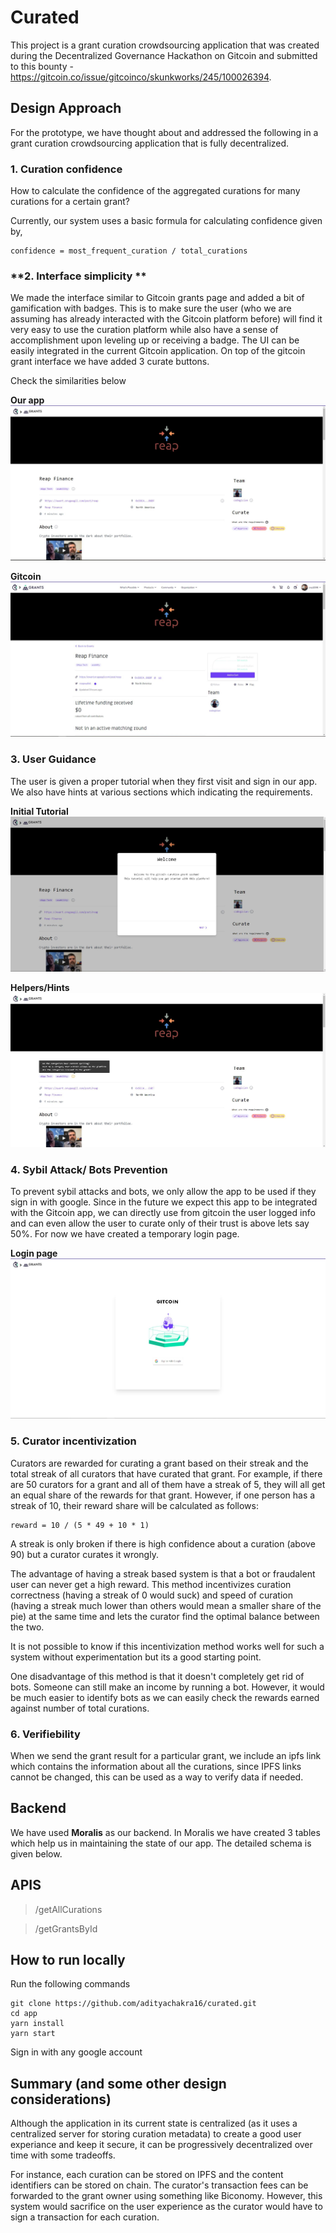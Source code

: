 # Curated

This project is a grant curation crowdsourcing application that was created during the Decentralized Governance Hackathon on Gitcoin and submitted to this bounty - https://gitcoin.co/issue/gitcoinco/skunkworks/245/100026394.

## Design Approach

For the prototype, we have thought about and addressed the following in a grant curation crowdsourcing application that is fully decentralized.

### **1. Curation confidence**

How to calculate the confidence of the aggregated curations for many curations for a certain grant?

Currently, our system uses a basic formula for calculating confidence given by,

```shell
confidence = most_frequent_curation / total_curations
```

### **2. Interface simplicity **

We made the interface similar to Gitcoin grants page and added a bit of gamification with badges. This is to make sure the user (who we are assuming has already interacted with the Gitcoin platform before) will find it very easy to use the curation platform while also have a sense of accomplishment upon leveling up or receiving a badge. The UI can be easily integrated in the current Gitcoin application. On top of the gitcoin grant interface we have added 3 curate buttons.

Check the similarities below

**Our app**
![Our app interface](app/public/appimg1.JPG)

**Gitcoin**
![Gitcoin interface](app/public/gitimg1.JPG)

### **3. User Guidance**

The user is given a proper tutorial when they first visit and sign in our app. We also have hints at various sections which indicating the requirements.

**Initial Tutorial**
![Gitcoin interface](app/public/appimg2.JPG)

**Helpers/Hints**
![Gitcoin interface](app/public/appimg3.JPG)

### **4. Sybil Attack/ Bots Prevention**

To prevent sybil attacks and bots, we only allow the app to be used if they sign in with google. Since in the future we expect this app to be integrated with the Gitcoin app, we can directly use from gitcoin the user logged info and can even allow the user to curate only of their trust is above lets say 50%. For now we have created a temporary login page.

**Login page**
![Gitcoin interface](app/public/appimg4.JPG)

### **5. Curator incentivization**

Curators are rewarded for curating a grant based on their streak and the total streak of all curators that have curated that grant. For example, if there are 50 curators for a grant and all of them have a streak of 5, they will all get an equal share of the rewards for that grant. However, if one person has a streak of 10, their reward share will be calculated as follows:

```shell
reward = 10 / (5 * 49 + 10 * 1)
```

A streak is only broken if there is high confidence about a curation (above 90) but a curator curates it wrongly.

The advantage of having a streak based system is that a bot or fraudalent user can never get a high reward. This method incentivizes curation correctness (having a streak of 0 would suck) and speed of curation (having a streak much lower than others would mean a smaller share of the pie) at the same time and lets the curator find the optimal balance between the two.

It is not possible to know if this incentivization method works well for such a system without experimentation but its a good starting point.

One disadvantage of this method is that it doesn't completely get rid of bots. Someone can still make an income by running a bot. However, it would be much easier to identify bots as we can easily check the rewards earned against number of total curations.

### **6. Verifiebility**

When we send the grant result for a particular grant, we include an ipfs link which contains the information about all the curations, since IPFS links cannot be changed, this can be used as a way to verify data if needed.

## Backend

We have used **Moralis** as our backend. In Moralis we have created 3 tables which help us in maintaining the state of our app. The detailed schema is given below.

## APIS

> /getAllCurations

> /getGrantsById

## How to run locally

Run the following commands

```shell
git clone https://github.com/adityachakra16/curated.git
cd app
yarn install
yarn start
```

Sign in with any google account

## Summary (and some other design considerations)

Although the application in its current state is centralized (as it uses a centralized server for storing curation metadata) to create a good user experiance and keep it secure, it can be progressively decentralized over time with some tradeoffs.

For instance, each curation can be stored on IPFS and the content identifiers can be stored on chain. The curator's transaction fees can be forwarded to the grant owner using something like Biconomy. However, this system would sacrifice on the user experience as the curator would have to sign a transaction for each curation.
